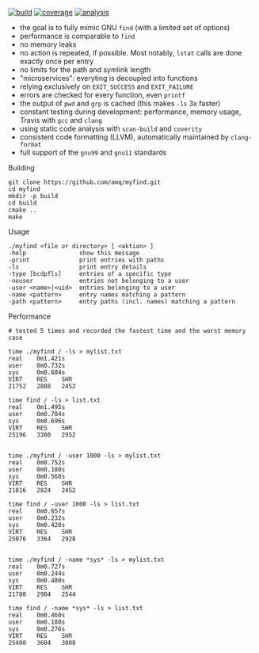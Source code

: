 [![build](https://img.shields.io/travis/amq/myfind.svg)](https://travis-ci.org/amq/myfind) [![coverage](https://img.shields.io/codecov/c/github/amq/myfind.svg)](https://codecov.io/github/amq/myfind) [![analysis](https://img.shields.io/coverity/scan/8222.svg)](https://scan.coverity.com/projects/amq-myfind)

- the goal is to fully mimic GNU `find` (with a limited set of options)
- performance is comparable to `find`
- no memory leaks
- no action is repeated, if possible. Most notably, `lstat` calls are done exactly once per entry
- no limits for the path and symlink length
- "microservices": everyting is decoupled into functions
- relying exclusively on `EXIT_SUCCESS` and `EXIT_FAILURE`
- errors are checked for every function, even `printf`
- the output of `pwd` and `grp` is cached (this makes `-ls` 3x faster)
- constant testing during development: performance, memory usage, Travis with `gcc` and `clang`
- using static code analysis with `scan-build` and `coverity`
- consistent code formatting (LLVM), automatically maintained by `clang-format`
- full support of the `gnu99` and `gnu11` standards

Building
```
git clone https://github.com/amq/myfind.git
cd myfind
mkdir -p build
cd build
cmake ..
make
```

Usage
```
./myfind <file or directory> [ <aktion> ]
-help               show this message
-print              print entries with paths
-ls                 print entry details
-type [bcdpfls]     entries of a specific type
-nouser             entries not belonging to a user
-user <name>|<uid>  entries belonging to a user
-name <pattern>     entry names matching a pattern
-path <pattern>     entry paths (incl. names) matching a pattern
```

Performance
```
# tested 5 times and recorded the fastest time and the worst memory case

time ./myfind / -ls > mylist.txt
real	0m1.421s
user	0m0.732s
sys	    0m0.684s
VIRT    RES    SHR
21752   2808   2452

time find / -ls > list.txt
real	0m1.495s
user	0m0.784s
sys	    0m0.696s
VIRT    RES    SHR
25196   3380   2952


time ./myfind / -user 1000 -ls > mylist.txt
real	0m0.752s
user	0m0.180s
sys	    0m0.568s
VIRT    RES    SHR
21816   2824   2452

time find / -user 1000 -ls > list.txt
real	0m0.657s
user	0m0.232s
sys	    0m0.420s
VIRT    RES    SHR
25076   3364   2928


time ./myfind / -name *sys* -ls > mylist.txt
real	0m0.727s
user	0m0.244s
sys	    0m0.480s
VIRT    RES    SHR
21780   2904   2544

time find / -name *sys* -ls > list.txt
real	0m0.460s
user	0m0.180s
sys	    0m0.276s
VIRT    RES    SHR
25400   3604   3008
```